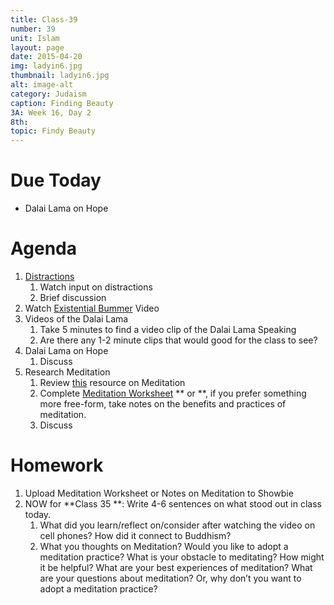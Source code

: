 ```yaml
---
title: Class-39
number: 39	
unit: Islam
layout: page
date: 2015-04-20
img: ladyin6.jpg
thumbnail: ladyin6.jpg
alt: image-alt
category: Judaism
caption: Finding Beauty
3A: Week 16, Day 2
8th: 
topic: Findy Beauty
---
```


# Due Today
* Dalai Lama on Hope

# Agenda

1. [Distractions](https://youtu.be/5HbYScltf1c)
	1. Watch input on distractions
	2. Brief discussion
2. Watch [Existential Bummer](https://youtu.be/Yb-OYmHVchQ) Video
1. Videos of the Dalai Lama
	1. Take 5 minutes to find a video clip of the Dalai Lama Speaking
	2. Are there any 1-2 minute clips that would good for the class to see?
1. Dalai Lama on Hope
	1. Discuss
1. Research Meditation
	1. Review [this](http://blog.lift.do/category/meditation-2/) resource on Meditation
	1. Complete [Meditation Worksheet](https://dl.dropboxusercontent.com/u/916107/teachdocs/row-meditation-quotes.pdf) ** or **, if you prefer something more free-form, take notes on the benefits and practices of meditation.  
	1. Discuss

# Homework
	
1. Upload Meditation Worksheet or Notes on Meditation to Showbie
2. NOW for **Class 35 **: Write 4-6 sentences on what stood out in class today.  
	1. What did you learn/reflect on/consider after watching the video on cell phones?  How did it connect to Buddhism?
	2. What you thoughts on Meditation?  Would you like to adopt a meditation practice?  What is your obstacle to meditating? How might it be helpful?  What are your best experiences of meditation?  What are your questions about meditation?  Or, why don’t you want to adopt a meditation practice?

